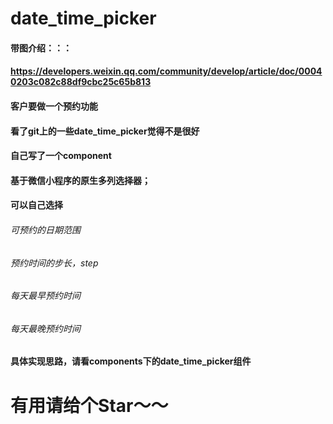 # date_time_picker

#### 带图介绍：：：
#### https://developers.weixin.qq.com/community/develop/article/doc/00040203c082c88df9cbc25c65b813
#### 客户要做一个预约功能
#### 看了git上的一些date_time_picker觉得不是很好
#### 自己写了一个component
#### 基于微信小程序的原生多列选择器；
#### 可以自己选择
  ###### 可预约的日期范围
  ###### 预约时间的步长，step
  ###### 每天最早预约时间
  ###### 每天最晚预约时间

#### 具体实现思路，请看components下的date_time_picker组件

# 有用请给个Star～～

